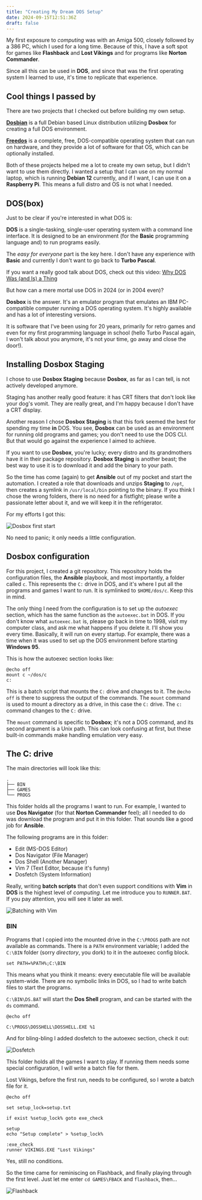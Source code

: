 ```yaml
---
title: "Creating My Dream DOS Setup"
date: 2024-09-15T12:51:36Z
draft: false
---
```


My first exposure to _computing_ was with an Amiga 500, closely followed by a 386 PC, which I used for a long time. Because of this, I have a soft spot for games like **Flashback** and **Lost Vikings** and for programs like **Norton Commander**.

Since all this can be used in **DOS**, and since that was the first operating system I learned to use, it's time to replicate that experience.

<!--more-->

## Cool things I passed by

There are two projects that I checked out before building my own setup.

**[Dosbian](https://cmaiolino.wordpress.com/dosbian/)** is a full Debian based Linux distribution utilizing **Dosbox** for creating a full DOS environment.

**[Freedos](https://www.freedos.org/)** is a complete, free, DOS-compatible operating system that can run on hardware, and they provide a lot of software for that OS, which can be optionally installed.

Both of these projects helped me a lot to create my own setup, but I didn't want to use them directly. I wanted a setup that I can use on my normal laptop, which is running **Debian 12** currently, and if I want, I can use it on a **Raspberry Pi**. This means a full distro and OS is not what I needed.

## DOS(box)

Just to be clear if you're interested in what DOS is:

**DOS** is a single-tasking, single-user operating system with a command line interface. It is designed to be an environment (for the **Basic** programming language and) to run programs easily.

The _easy for everyone_ part is the key here. I don't have any experience with **Basic** and currently I don't want to go back to **Turbo Pascal**.

If you want a really good talk about DOS, check out this video: [Why DOS Was (and Is) a Thing](https://www.youtube.com/watch?v=3E5Hog5OnIM)

But how can a mere mortal use DOS in 2024 (or in 2004 even)?

**Dosbox** is the answer. It's an emulator program that emulates an IBM PC-compatible computer running a DOS operating system. It's highly available and has a lot of interesting versions.

It is software that I've been using for 20 years, primarily for retro games and even for my first programming language in school (hello Turbo Pascal again, I won't talk about you anymore, it's not your time, go away and close the door!).

## Installing Dosbox Staging

I chose to use **Dosbox Staging** because **Dosbox**, as far as I can tell, is not actively developed anymore.

Staging has another really good feature: it has CRT filters that don't look like your dog's vomit. They are really great, and I'm happy because I don't have a CRT display.

Another reason I chose **Dosbox Staging** is that this fork seemed the best for spending my time **in** DOS. You see, **Dosbox** can be used as an environment for running old programs and games; you don't need to use the DOS CLI. But that would go against the experience I aimed to achieve.

If you want to use **Dosbox**, you're lucky; every distro and its grandmothers have it in their package repository. **Dosbox Staging** is another beast; the best way to use it is to download it and add the binary to your path.

So the time has come (again) to get **Ansible** out of my pocket and start the automation. I created a role that downloads and unzips **Staging** to `/opt`, then creates a symlink in `/usr/local/bin` pointing to the binary. If you think I chose the wrong folders, there is no need for a fistfight; please write a passionate letter about it, and we will keep it in the refrigerator.

For my efforts I got this:

![Dosbox first start](dosbox-first.png)

No need to panic; it only needs a little configuration.

## Dosbox configuration

For this project, I created a git repository. This repository holds the configuration files, the **Ansible** playbook, and most importantly, a folder called `c`. This represents the `C:` drive in DOS, and it's where I put all the programs and games I want to run. It is symlinked to `$HOME/dos/c`. Keep this in mind.

The only thing I need from the configuration is to set up the _autoexec_ section, which has the same function as the `autoexec.bat` in DOS.
If you don't know what `autoexec.bat` is, please go back in time to 1998, visit my computer class, and ask me what happens if you delete it. I'll show you every time. Basically, it will run on every startup. For example, there was a time when it was used to set up the DOS environment before starting **Windows 95**.

This is how the autoexec section looks like:

```dosbatch
@echo off
mount c ~/dos/c
c:
```

This is a batch script that mounts the `C:` drive and changes to it. The `@echo off` is there to suppress the output of the commands. The `mount` command is used to mount a directory as a drive, in this case the `C:` drive. The `c:` command changes to the `C:` drive.

The `mount` command is specific to **Dosbox**; it's not a DOS command, and its second argument is a Unix path. This can look confusing at first, but these built-in commands make handling emulation very easy.

## The C: drive

The main directories will look like this:

```plaintext
.
├── BIN
├── GAMES
└── PROGS
```

This folder holds all the programs I want to run. For example, I wanted to use **Dos Navigator** (for that **Norton Commander** feel); all I needed to do was download the program and put it in this folder. That sounds like a good job for **Ansible**.

The following programs are in this folder:

- Edit (MS-DOS Editor)
- Dos Navigator (File Manager)
- Dos Shell (Another Manager)
- Vim 7 (Text Editor, because it's funny)
- Dosfetch (System Information)

Really, writing **batch scripts** that don't even support conditions with **Vim** in **DOS** is the highest level of _computing_. Let me introduce you to `RUNNER.BAT`. If you pay attention, you will see it later as well.

![Batching with Vim](batching-with-vim.png)

### BIN

Programs that I copied into the mounted drive in the `C:\PROGS` path are not available as commands. There is a `PATH` environment variable; I added the `C:\BIN` folder (sorry _directory_, you dork) to it in the autoexec config block.

```dosbatch
set PATH=%PATH%;C:\BIN
```

This means what you think it means: every executable file will be available system-wide. There are no symbolic links in DOS, so I had to write batch files to start the programs.

`C:\BIN\DS.BAT` will start the **Dos Shell** program, and can be started with the `ds` command.

```dosbatch
@echo off

C:\PROGS\DOSSHELL\DOSSHELL.EXE %1
```

And for bling-bling I added dosfetch to the autoexec section, check it out:

![Dosfetch](dosfetch.png)

This folder holds all the games I want to play. If running them needs some special configuration, I will write a batch file for them.

Lost Vikings, before the first run, needs to be configured, so I wrote a batch file for it.

```dosbatch
@echo off

set setup_lock=setup.txt

if exist %setup_lock% goto exe_check

setup
echo "Setup complete" > %setup_lock%

:exe_check
runner VIKINGS.EXE "Lost Vikings"
```

Yes, still no conditions.

So the time came for reminiscing on Flashback, and finally playing through the first level. Just let me enter `cd GAMES\FBACK` and `flashback`, then...

![Flashback](flashback.png)
